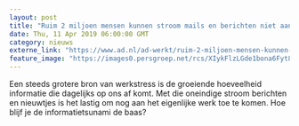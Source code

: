 ```yaml
---
layout: post
title: "Ruim 2 miljoen mensen kunnen stroom mails en berichten niet aan"
date: Thu, 11 Apr 2019 06:00:00 GMT
category: nieuws
externe_link: "https://www.ad.nl/ad-werkt/ruim-2-miljoen-mensen-kunnen-stroom-mails-en-berichten-niet-aan~aab7d7a0/"
feature_image: "https://images0.persgroep.net/rcs/XIykFlzLGde1bona6Fyt8Epypns/diocontent/145241270/_fitwidth/400/?appId=21791a8992982cd8da851550a453bd7f&quality=0.7"
---
```


Een steeds grotere bron van werkstress is de groeiende hoeveelheid informatie die dagelijks op ons af komt. Met die oneindige stroom berichten en nieuwtjes is het lastig om nog aan het eigenlijke werk toe te komen. Hoe blijf je de informatietsunami de baas?
